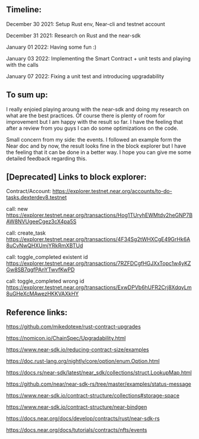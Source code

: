 ## Timeline:

December 30 2021: Setup Rust env, Near-cli and testnet account

December 31 2021: Research on Rust and the near-sdk

January 01 2022: Having some fun :)

January 03 2022: Implementing the Smart Contract + unit tests and playing with the calls

January 07 2022: Fixing a unit test and introducing upgradability

## To sum up:

I really enjoied playing aroung with the near-sdk and doing my research on what are the best practices. Of course there is plenty of room for improvement but I am happy with the result so far. I have the feeling that after a review from you guys I can do some optimizations on the code.

Small concern from my side: the events.
I followed an example form the Near doc and by now, the result looks fine in the block explorer but I have the feeling that it can be done in a better way. I hope you can give me some detailed feedback regarding this.

## [Deprecated] Links to block explorer:

Contract/Account:
https://explorer.testnet.near.org/accounts/to-do-tasks.dexterdev8.testnet

call: new
https://explorer.testnet.near.org/transactions/Hog1TUryhEWMtdv2heGNP7BAW8NVUgeeCgez3cX4pa5S

call: create_task
https://explorer.testnet.near.org/transactions/4F34Sg2tWHXCgE49GrHk6A8uCvNwQHXUmjYRkRmXBTUd

call: toggle_completed existent id
https://explorer.testnet.near.org/transactions/7RZFDCgfHGJXxTopc1w4yKZGw8SB7qgfPAnYTwvfKwPD

call: toggle_completed wrong id
https://explorer.testnet.near.org/transactions/ExwDPVb6hUFR2Crj8XdqyLm8uGHeXcMAwezHKKVAXkHY

## Reference links:

https://github.com/mikedotexe/rust-contract-upgrades

https://nomicon.io/ChainSpec/Upgradability.html

https://www.near-sdk.io/reducing-contract-size/examples

https://doc.rust-lang.org/nightly/core/option/enum.Option.html

https://docs.rs/near-sdk/latest/near_sdk/collections/struct.LookupMap.html

https://github.com/near/near-sdk-rs/tree/master/examples/status-message

https://www.near-sdk.io/contract-structure/collections#storage-space

https://www.near-sdk.io/contract-structure/near-bindgen

https://docs.near.org/docs/develop/contracts/rust/near-sdk-rs

https://docs.near.org/docs/tutorials/contracts/nfts/events
